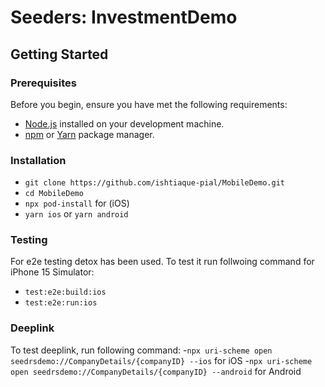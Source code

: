 # Seeders: InvestmentDemo

## Getting Started

### Prerequisites

Before you begin, ensure you have met the following requirements:

- [Node.js](https://nodejs.org/) installed on your development machine.
- [npm](https://www.npmjs.com/) or [Yarn](https://yarnpkg.com/) package manager.

### Installation

- `git clone https://github.com/ishtiaque-pial/MobileDemo.git`
- `cd MobileDemo`
- `npx pod-install` for (iOS)
- `yarn ios` or `yarn android`

### Testing

For e2e testing detox has been used. To test it run follwoing command for iPhone 15 Simulator:

- `test:e2e:build:ios`
- `test:e2e:run:ios`

### Deeplink

To test deeplink, run following command: -`npx uri-scheme open seedrsdemo://CompanyDetails/{companyID} --ios` for iOS -`npx uri-scheme open seedrsdemo://CompanyDetails/{companyID} --android` for Android
